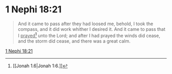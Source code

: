 # 1 Nephi 18:21

> And it came to pass after they had loosed me, behold, I took the compass, and it did work whither I desired it. And it came to pass that I <u>prayed</u>[^a] unto the Lord; and after I had prayed the winds did cease, and the storm did cease, and there was a great calm.

[1 Nephi 18:21](https://www.churchofjesuschrist.org/study/scriptures/bofm/1-ne/18?lang=eng&id=p21#p21)


[^a]: [[Jonah 1.6|Jonah 1:6.]]
